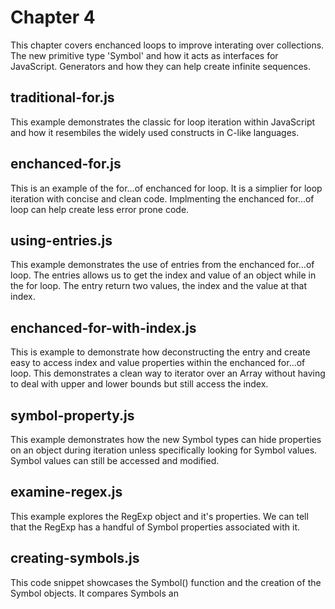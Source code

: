 # Chapter 4
This chapter covers enchanced loops to improve interating over collections. The new primitive type 'Symbol' and how it acts as interfaces for JavaScript. Generators and how they can help create infinite sequences.

## traditional-for.js
This example demonstrates the classic for loop iteration within JavaScript and how it resembiles the widely used constructs in C-like languages.

## enchanced-for.js
This is an example of the for...of enchanced for loop. It is a simplier for loop iteration with concise and clean code. Implmenting the enchanced for...of loop can help create less error prone code.

## using-entries.js
This example demonstrates the use of entries from the enchanced for...of loop. The entries allows us to get the index and value of an object while in the for loop. The entry return two values, the index and the value at that index.

## enchanced-for-with-index.js
This is example to demonstrate how deconstructing the entry and create easy to access index and value properties within the enchanced for...of loop. This demonstrates a clean way to iterator over an Array without having to deal with upper and lower bounds but still access the index.

## symbol-property.js
This example demonstrates how the new Symbol types can hide properties on an object during iteration unless specifically looking for Symbol values. Symbol values can still be accessed and modified.

## examine-regex.js
This example explores the RegExp object and it's properties. We can tell that the RegExp has a handful of Symbol properties associated with it.

## creating-symbols.js
This code snippet showcases the Symbol() function and the creation of the Symbol objects. It compares Symbols an
